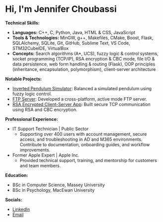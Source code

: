 # Hi, I'm Jennifer Choubassi

**Technical Skills:**
- **Languages:** C++, C, Python, Java, HTML & CSS, JavaScript
- **Tools & Technologies:** MinGW, g++, Makefiles, CMake, Boost, Flask, SQLAlchemy, SQLite, Git, GitHub, Sublime Text, VS Code, STM32CubeIDE, VirtualBox
- **Concepts:** Search algorithms (A*, UCS), fuzzy logic & control systems, socket programming (TCP/IP), RSA encryption & CBC mode, file I/O & data persistence, web form handling & routing (Flask), OOP principles (inheritance, encapsulation, polymorphism), client-server architecture

**Notable Projects:**
- [Inverted Pendulum Simulator](https://github.com/jchoubassi/159302_InvertedPendulum): Balanced a simulated pendulum using fuzzy logic control.
- [FTP Server](https://github.com/jchoubassi/FTP_server): Developed a cross-platform, active mode FTP server.
- [RSA Encrypted Client-Server App](https://github.com/jchoubassi/RSA_client_server): Built secure TCP communication using RSA and CBC encryption.

**Professional Experience:**
- IT Support Technician | Public Sector  
  - Supporting over 400 users with account management, secure access, and troubleshooting in AD and M365 environments.  
  Contribute to documentation, onboarding guides, and workflow improvements.  
- Former Apple Expert | Apple Inc.  
  - Provided technical support, training, and mentorship for customers and team members.

**Education:**
- BSc in Computer Science, Massey University
- BSc in Psychology, MacEwan University
  
**Socials:**
- [LinkedIn](https://www.linkedin.com/in/jennifer-choubassi)
- [Email](jenny.choubassi@gmail.com)

